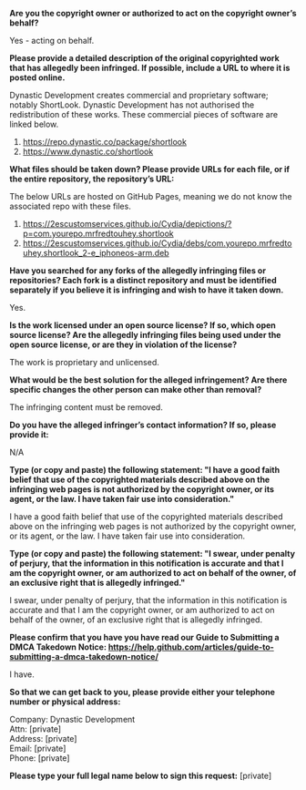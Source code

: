 **Are you the copyright owner or authorized to act on the copyright owner’s behalf?**  

Yes - acting on behalf.

**Please provide a detailed description of the original copyrighted work that has allegedly been infringed. If possible, include a URL to where it is posted online.**  

Dynastic Development creates commercial and proprietary software; notably ShortLook. Dynastic Development has not authorised the redistribution of these works. These commercial pieces of software are linked below.

1. https://repo.dynastic.co/package/shortlook  
2. https://www.dynastic.co/shortlook  

**What files should be taken down? Please provide URLs for each file, or if the entire repository, the repository’s URL:**  

The below URLs are hosted on GitHub Pages, meaning we do not know the associated repo with these files.  

1. https://2escustomservices.github.io/Cydia/depictions/?p=com.yourepo.mrfredtouhey.shortlook  
2. https://2escustomservices.github.io/Cydia/debs/com.yourepo.mrfredtouhey.shortlook_2-e_iphoneos-arm.deb  

**Have you searched for any forks of the allegedly infringing files or repositories? Each fork is a distinct repository and must be identified separately if you believe it is infringing and wish to have it taken down.**  

Yes.

**Is the work licensed under an open source license? If so, which open source license? Are the allegedly infringing files being used under the open source license, or are they in violation of the license?**  

The work is proprietary and unlicensed.

**What would be the best solution for the alleged infringement? Are there specific changes the other person can make other than removal?**  

The infringing content must be removed.

**Do you have the alleged infringer’s contact information? If so, please provide it:**  

N/A

**Type (or copy and paste) the following statement: "I have a good faith belief that use of the copyrighted materials described above on the infringing web pages is not authorized by the copyright owner, or its agent, or the law. I have taken fair use into consideration."**  

I have a good faith belief that use of the copyrighted materials described above on the infringing web pages is not authorized by the copyright owner, or its agent, or the law. I have taken fair use into consideration.

**Type (or copy and paste) the following statement: "I swear, under penalty of perjury, that the information in this notification is accurate and that I am the copyright owner, or am authorized to act on behalf of the owner, of an exclusive right that is allegedly infringed."**  

I swear, under penalty of perjury, that the information in this notification is accurate and that I am the copyright owner, or am authorized to act on behalf of the owner, of an exclusive right that is allegedly infringed.

**Please confirm that you have you have read our Guide to Submitting a DMCA Takedown Notice: https://help.github.com/articles/guide-to-submitting-a-dmca-takedown-notice/**  

I have.

**So that we can get back to you, please provide either your telephone number or physical address:**  

Company: Dynastic Development    
Attn: [private]  
Address: [private]    
Email: [private]    
Phone: [private]    

**Please type your full legal name below to sign this request:**
[private]  
